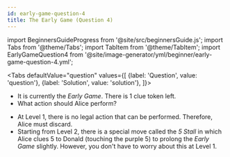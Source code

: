 ```yaml
---
id: early-game-question-4
title: The Early Game (Question 4)
---
```


import BeginnersGuideProgress from '@site/src/beginnersGuide.js';
import Tabs from '@theme/Tabs';
import TabItem from '@theme/TabItem';
import EarlyGameQuestion4 from '@site/image-generator/yml/beginner/early-game-question-4.yml';

<BeginnersGuideProgress id="early-game-question-4" />

<!-- lint disable no-undefined-references -->

<Tabs
  defaultValue="question"
  values={[
    {label: 'Question', value: 'question'},
    {label: 'Solution', value: 'solution'},
  ]}>
<TabItem value="question">

- It is currently the *Early Game*. There is 1 clue token left.
- What action should Alice perform?

</TabItem>
<TabItem value="solution">

- At Level 1, there is no legal action that can be performed.
  Therefore, Alice must discard.
- Starting from Level 2, there is a special move called the *5 Stall*
  in which Alice clues 5 to Donald (touching the purple 5)
  to prolong the *Early Game* slightly. However, you don't have to worry about this at Level 1.

</TabItem>
</Tabs>

<EarlyGameQuestion4 />
